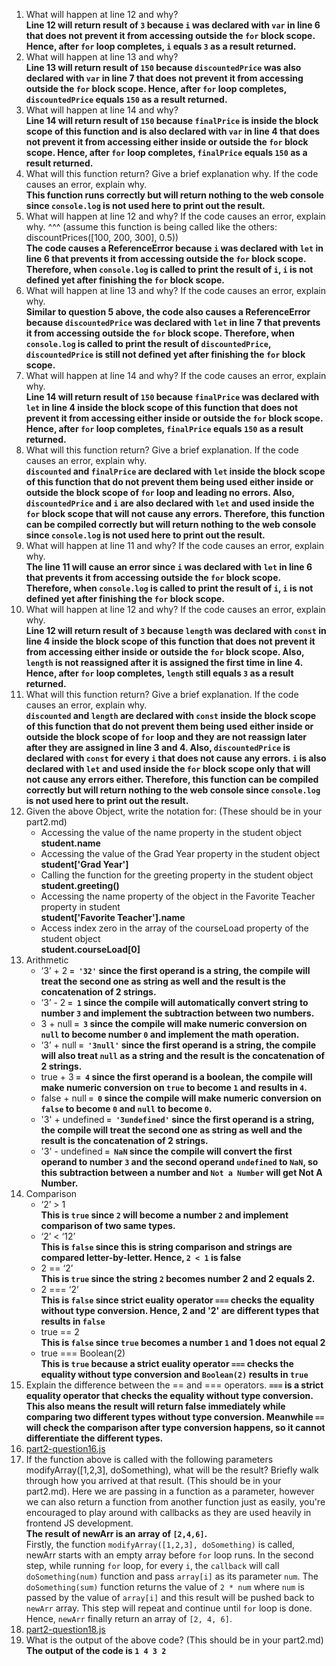 1. What will happen at line 12 and why?  
   **Line 12 will return result of `3` because `i` was declared with `var` in line 6 that does not prevent it from accessing outside the `for` block scope. Hence, after `for` loop completes, `i` equals `3` as a result returned.**
2. What will happen at line 13 and why?  
   **Line 13 will return result of `150` because `discountedPrice` was also declared with `var` in line 7 that does not prevent it from accessing outside the `for` block scope. Hence, after `for` loop completes, `discountedPrice` equals `150` as a result returned.**
3. What will happen at line 14 and why?  
   **Line 14 will return result of `150` because `finalPrice` is inside the block scope of this function and is also declared with `var` in line 4 that does not prevent it from accessing either inside or outside the `for` block scope. Hence, after `for` loop completes, `finalPrice` equals `150` as a result returned.**
4. What will this function return? Give a brief explanation why. If the code causes an error, explain why.  
   **This function runs correctly but will return nothing to the web console since `console.log` is not used here to print out the result.**
5. What will happen at line 12 and why?  If the code causes an error, explain why. ^^^ (assume this function is being called like the others: discountPrices([100, 200, 300], 0.5))  
   **The code causes a ReferenceError because `i` was declared with `let` in line 6 that prevents it from accessing outside the `for` block scope. Therefore, when `console.log` is called to print the result of `i`, `i` is not defined yet after finishing the `for` block scope.**
6. What will happen at line 13 and why? If the code causes an error, explain why.  
   **Similar to question 5 above, the code also causes a ReferenceError because `discountedPrice` was declared with `let` in line 7 that prevents it from accessing outside the `for` block scope. Therefore, when `console.log` is called to print the result of `discountedPrice`, `discountedPrice` is still not defined yet after finishing the `for` block scope.**
7. What will happen at line 14 and why? If the code causes an error, explain why.  
   **Line 14 will return result of `150` because `finalPrice` was declared with `let` in line 4 inside the block scope of this function that does not prevent it from accessing either inside or outside the `for` block scope. Hence, after `for` loop completes, `finalPrice` equals `150` as a result returned.**
8. What will this function return? Give a brief explanation. If the code causes an error, explain why.  
   **`discounted` and `finalPrice` are declared with `let` inside the block scope of this function that do not prevent them being used either inside or outside the block scope of `for` loop and leading no errors. Also, `discountedPrice` and `i` are also declared with `let` and used inside the `for` block scope that will not cause any errors. Therefore, this function can be compiled correctly but will return nothing to the web console since `console.log` is not used here to print out the result.**
9. What will happen at line 11 and why? If the code causes an error, explain why.  
    **The line 11 will cause an error since `i` was declared with `let` in line 6 that prevents it from accessing outside the `for` block scope. Therefore, when `console.log` is called to print the result of `i`, `i` is not defined yet after finishing the `for` block scope.**
10. What will happen at line 12 and why? If the code causes an error, explain why.  
    **Line 12 will return result of `3` because `length` was declared with `const` in line 4 inside the block scope of this function that does not prevent it from accessing either inside or outside the `for` block scope. Also, `length` is not reassigned after it is assigned the first time in line 4. Hence, after `for` loop completes, `length` still equals `3` as a result returned.**
11. What will this function return? Give a brief explanation. If the code causes an error, explain why.  
    **`discounted` and `length` are declared with `const` inside the block scope of this function that do not prevent them being used either inside or outside the block scope of `for` loop and they are not reassign later after they are assigned in line 3 and 4. Also, `discountedPrice` is declared with `const` for every `i` that does not cause any errors. `i` is also declared with `let` and used inside the `for` block scope only that will not cause any errors either. Therefore, this function can be compiled correctly but will return nothing to the web console since `console.log` is not used here to print out the result.**
12. Given the above Object, write the notation for:  (These should be in your part2.md)
    - Accessing the value of the name property in the student object  
    **student.name**
    - Accessing the value of the Grad Year property in the student object  
    **student['Grad Year']**
    - Calling the function for the greeting property in the student object  
    **student.greeting()**
    - Accessing the name property of the object in the Favorite Teacher property in student  
    **student['Favorite Teacher'].name**
    - Access index zero in the array of the courseLoad property of the student object  
    **student.courseLoad[0]**
13. Arithmetic
    - ‘3’ + 2
    **`= '32'` since the first operand is a string, the compile will treat the second one as string as well and the result is the concatenation of 2 strings.**
    - ‘3’ - 2
    **`= 1` since the compile will automatically convert string to number `3` and implement the subtraction between two numbers.**
    - 3 + null
    **`= 3` since the compile will make numeric conversion on `null` to become number `0` and implement the math operation.**
    - ‘3’ + null
    **`= '3null'` since the first operand is a string, the compile will also treat `null` as a string and the result is the concatenation of 2 strings.**
    - true + 3
    **`= 4` since the first operand is a boolean, the compile will make numeric conversion on `true` to become `1` and results in `4`.**
    - false + null
    **`= 0` since the compile will make numeric conversion on `false` to become `0` and `null` to become `0`.**
    - '3' + undefined
    **`= '3undefined'` since the first operand is a string, the compile will treat the second one as string as well and the result is the concatenation of 2 strings.**
    - '3' - undefined
    **`= NaN` since the compile will convert the first operand to number `3` and the second operand `undefined` to `NaN`, so this subtraction between a number and `Not a Number` will get Not A Number.**
14. Comparison
    - ‘2’ > 1  
    **This is `true` since `2` will become a number `2` and implement comparison of two same types.**
    - ‘2’ < ‘12’  
    **This is `false` since this is string comparison and strings are compared letter-by-letter. Hence, `2 < 1` is false**
    - 2 == ‘2’  
    **This is `true` since the string `2` becomes number 2 and 2 equals 2.**
    - 2 === ‘2’  
    **This is `false` since strict euality operator `===` checks the equality without type conversion. Hence, 2 and '2' are different types that results in `false`**
    - true == 2  
    **This is `false` since `true` becomes a number `1` and 1 does not equal 2**
    - true === Boolean(2)  
    **This is `true` because a strict euality operator `===` checks the equality without type conversion and `Boolean(2)` results in `true`**
15. Explain the difference between the == and === operators.
    **`===` is a strict equality operator that checks the equality without type conversion. This also means the result will return false immediately while comparing two different types without type conversion. Meanwhile `==` will check the comparison after type conversion happens, so it cannot differentiate the different types.**
16. [part2-question16.js](expose/javascript/part2-question16.js)
17. If the function above is called with the following parameters modifyArray([1,2,3], doSomething), what will be the result? Briefly walk through how you arrived at that result. (This should be in your part2.md). Here we are passing in a function as a parameter, however we can also return a function from another function just as easily, you're encouraged to play around with callbacks as they are used heavily in frontend JS development.  
    **The result of newArr is an array of `[2,4,6]`.**  
    Firstly, the function `modifyArray([1,2,3], doSomething)` is called, newArr starts with an empty array before `for` loop runs. In the second step, while running `for` loop, for every `i`, the `callback` will call `doSomething(num)` function and pass `array[i]` as its parameter `num`. The `doSomething(sum)` function returns the value of `2 * num` where `num` is passed by the value of `array[i]` and this result will be pushed back to `newArr` array. This step will repeat and continue until `for` loop is done. Hence, `newArr` finally return an array of `[2, 4, 6]`.
18. [part2-question18.js](expose/javascript/part2-question18.js)
19. What is the output of the above code? (This should be in your part2.md)
    **The output of the code is `1 4 3 2`**
